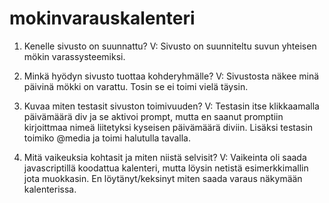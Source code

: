 # mokinvarauskalenteri

1. Kenelle sivusto on suunnattu?
V: Sivusto on suunniteltu suvun yhteisen mökin varassysteemiksi.

2. Minkä hyödyn sivusto tuottaa kohderyhmälle?
V: Sivustosta näkee minä päivinä mökki on varattu. Tosin se ei toimi vielä täysin.

3. Kuvaa miten testasit sivuston toimivuuden?
V: Testasin itse klikkaamalla päivämäärä div ja se aktivoi prompt, mutta en saanut promptiin kirjoittmaa nimeä liitetyksi kyseisen päivämäärä diviin. Lisäksi testasin toimiko
@media ja toimi halutulla tavalla.

4. Mitä vaikeuksia kohtasit ja miten niistä selvisit?
V: Vaikeinta oli saada javascriptillä koodattua kalenteri, mutta löysin netistä esimerkkimallin jota muokkasin. En löytänyt/keksinyt miten saada varaus näkymään kalenterissa.
